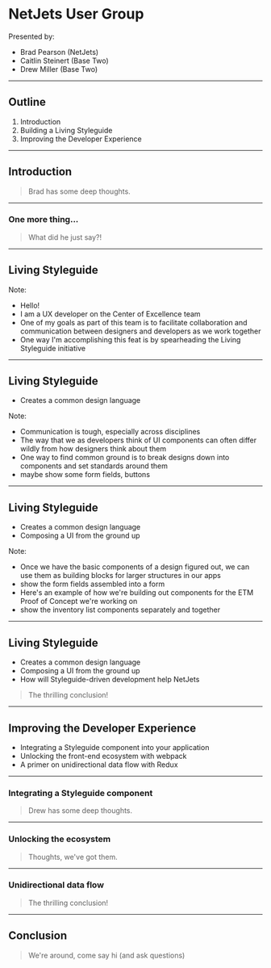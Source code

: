 # NetJets User Group

Presented by:

 * Brad Pearson (NetJets)
 * Caitlin Steinert (Base Two)
 * Drew Miller (Base Two)

---

## Outline

 1. Introduction
 2. Building a Living Styleguide
 3. Improving the Developer Experience

---

## Introduction

> Brad has some deep thoughts.

----

### One more thing...

> What did he just say?!

---

## Living Styleguide

Note:
- Hello! 
- I am a UX developer on the Center of Excellence team
- One of my goals as part of this team is to facilitate collaboration and communication between designers and developers as we work together
- One way I'm accomplishing this feat is by spearheading the Living Styleguide initiative

----

## Living Styleguide

 - Creates a common design language

Note:
- Communication is tough, especially across disciplines
- The way that we as developers think of UI components can often differ wildly from how designers think about them
- One way to find common ground is to break designs down into components and set standards around them
 - maybe show some form fields, buttons

----

## Living Styleguide

 - Creates a common design language
 - Composing a UI from the ground up

Note:
- Once we have the basic components of a design figured out, we can use them as building blocks for larger structures in our apps
 - show the form fields assembled into a form
- Here's an example of how we're building out components for the ETM Proof of Concept we're working on
 - show the inventory list components separately and together

----

## Living Styleguide

 - Creates a common design language
 - Composing a UI from the ground up
 - How will Styleguide-driven development help NetJets

> The thrilling conclusion!

---

## Improving the Developer Experience

 - Integrating a Styleguide component into your application
 - Unlocking the front-end ecosystem with webpack
 - A primer on unidirectional data flow with Redux

----

### Integrating a Styleguide component

> Drew has some deep thoughts.

----

### Unlocking the ecosystem

> Thoughts, we've got them.

----

### Unidirectional data flow

> The thrilling conclusion!

---

## Conclusion

> We're around, come say hi (and ask questions)